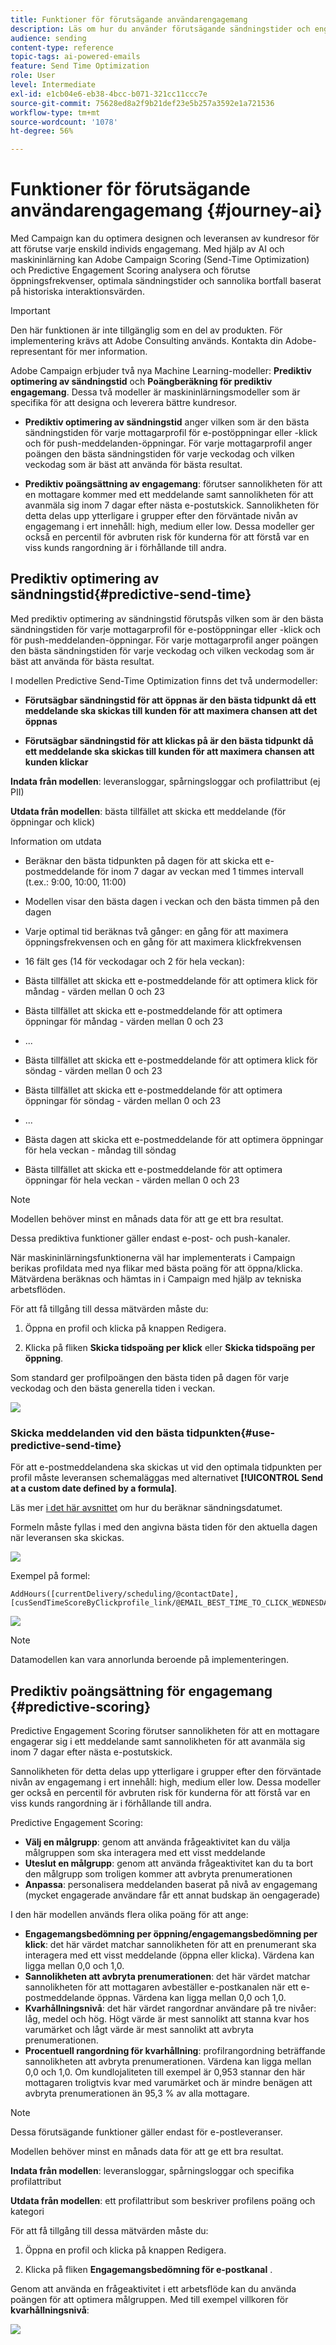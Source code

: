 ```yaml
---
title: Funktioner för förutsägande användarengagemang
description: Läs om hur du använder förutsägande sändningstider och engagemangsbedömning.
audience: sending
content-type: reference
topic-tags: ai-powered-emails
feature: Send Time Optimization
role: User
level: Intermediate
exl-id: e1cb04e6-eb38-4bcc-b071-321cc11ccc7e
source-git-commit: 75628ed8a2f9b21def23e5b257a3592e1a721536
workflow-type: tm+mt
source-wordcount: '1078'
ht-degree: 56%

---
```


# Funktioner för förutsägande användarengagemang {#journey-ai}

Med Campaign kan du optimera designen och leveransen av kundresor för att förutse varje enskild individs engagemang. Med hjälp av AI och maskininlärning kan Adobe Campaign Scoring (Send-Time Optimization) och Predictive Engagement Scoring analysera och förutse öppningsfrekvenser, optimala sändningstider och sannolika bortfall baserat på historiska interaktionsvärden.

>[!IMPORTANT]
>
>Den här funktionen är inte tillgänglig som en del av produkten. För implementering krävs att Adobe Consulting används. Kontakta din Adobe-representant för mer information.

Adobe Campaign erbjuder två nya Machine Learning-modeller: **Prediktiv optimering av sändningstid** och **Poängberäkning för prediktiv engagemang**. Dessa två modeller är maskininlärningsmodeller som är specifika för att designa och leverera bättre kundresor.

* **Prediktiv optimering av sändningstid** anger vilken som är den bästa sändningstiden för varje mottagarprofil för e-postöppningar eller -klick och för push-meddelanden-öppningar. För varje mottagarprofil anger poängen den bästa sändningstiden för varje veckodag och vilken veckodag som är bäst att använda för bästa resultat.

* **Prediktiv poängsättning av engagemang**: förutser sannolikheten för att en mottagare kommer med ett meddelande samt sannolikheten för att avanmäla sig inom 7 dagar efter nästa e-postutskick. Sannolikheten för detta delas upp ytterligare i grupper efter den förväntade nivån av engagemang i ert innehåll: high, medium eller low. Dessa modeller ger också en percentil för avbruten risk för kunderna för att förstå var en viss kunds rangordning är i förhållande till andra.

## Prediktiv optimering av sändningstid{#predictive-send-time}

Med prediktiv optimering av sändningstid förutspås vilken som är den bästa sändningstiden för varje mottagarprofil för e-postöppningar eller -klick och för push-meddelanden-öppningar. För varje mottagarprofil anger poängen den bästa sändningstiden för varje veckodag och vilken veckodag som är bäst att använda för bästa resultat.

I modellen Predictive Send-Time Optimization finns det två undermodeller:

* **Förutsägbar sändningstid för att öppnas är den bästa tidpunkt då ett meddelande ska skickas till kunden för att maximera chansen att det öppnas**

* **Förutsägbar sändningstid för att klickas på är den bästa tidpunkt då ett meddelande ska skickas till kunden för att maximera chansen att kunden klickar**

**Indata från modellen**: leveransloggar, spårningsloggar och profilattribut (ej PII)

**Utdata från modellen**: bästa tillfället att skicka ett meddelande (för öppningar och klick)

Information om utdata

* Beräknar den bästa tidpunkten på dagen för att skicka ett e-postmeddelande för inom 7 dagar av veckan med 1 timmes intervall (t.ex.: 9:00, 10:00, 11:00)
* Modellen visar den bästa dagen i veckan och den bästa timmen på den dagen
* Varje optimal tid beräknas två gånger: en gång för att maximera öppningsfrekvensen och en gång för att maximera klickfrekvensen
* 16 fält ges (14 för veckodagar och 2 för hela veckan):

* Bästa tillfället att skicka ett e-postmeddelande för att optimera klick för måndag - värden mellan 0 och 23

* Bästa tillfället att skicka ett e-postmeddelande för att optimera öppningar för måndag - värden mellan 0 och 23
* ...
* Bästa tillfället att skicka ett e-postmeddelande för att optimera klick för söndag - värden mellan 0 och 23
* Bästa tillfället att skicka ett e-postmeddelande för att optimera öppningar för söndag - värden mellan 0 och 23
* ...
* Bästa dagen att skicka ett e-postmeddelande för att optimera öppningar för hela veckan - måndag till söndag
* Bästa tillfället att skicka ett e-postmeddelande för att optimera öppningar för hela veckan - värden mellan 0 och 23

>[!NOTE]
>
>Modellen behöver minst en månads data för att ge ett bra resultat.
>
>Dessa prediktiva funktioner gäller endast e-post- och push-kanaler.

När maskininlärningsfunktionerna väl har implementerats i Campaign berikas profildata med nya flikar med bästa poäng för att öppna/klicka. Mätvärdena beräknas och hämtas in i Campaign med hjälp av tekniska arbetsflöden.

För att få tillgång till dessa mätvärden måste du:

1. Öppna en profil och klicka på knappen Redigera.

1. Klicka på fliken **Skicka tidspoäng per klick** eller **Skicka tidspoäng per öppning**.

Som standard ger profilpoängen den bästa tiden på dagen för varje veckodag och den bästa generella tiden i veckan.

![](assets/do-not-localize/SendTimeScore.png)

### Skicka meddelanden vid den bästa tidpunkten{#use-predictive-send-time}

För att e-postmeddelandena ska skickas ut vid den optimala tidpunkten per profil måste leveransen schemaläggas med alternativet **[!UICONTROL Send at a custom date defined by a formula]**.

Läs mer [i det här avsnittet](../../sending/using/computing-the-sending-date.md) om hur du beräknar sändningsdatumet.

Formeln måste fyllas i med den angivna bästa tiden för den aktuella dagen när leveransen ska skickas.

![](assets/do-not-localize/ComputeSendingDate.png)

Exempel på formel:

```
AddHours([currentDelivery/scheduling/@contactDate],
[cusSendTimeScoreByClickprofile_link/@EMAIL_BEST_TIME_TO_CLICK_WEDNESDAY])
```

![](assets/do-not-localize/SendingDateFormula.png)

>[!NOTE]
>
>Datamodellen kan vara annorlunda beroende på implementeringen.

## Prediktiv poängsättning för engagemang {#predictive-scoring}

Predictive Engagement Scoring förutser sannolikheten för att en mottagare engagerar sig i ett meddelande samt sannolikheten för att avanmäla sig inom 7 dagar efter nästa e-postutskick.

Sannolikheten för detta delas upp ytterligare i grupper efter den förväntade nivån av engagemang i ert innehåll: high, medium eller low. Dessa modeller ger också en percentil för avbruten risk för kunderna för att förstå var en viss kunds rangordning är i förhållande till andra.

Predictive Engagement Scoring:

* **Välj en målgrupp**: genom att använda frågeaktivitet kan du välja målgruppen som ska interagera med ett visst meddelande
* **Uteslut en målgrupp**: genom att använda frågeaktivitet kan du ta bort den målgrupp som troligen kommer att avbryta prenumerationen
* **Anpassa**: personalisera meddelanden baserat på nivå av engagemang (mycket engagerade användare får ett annat budskap än oengagerade)

I den här modellen används flera olika poäng för att ange:

* **Engagemangsbedömning per öppning/engagemangsbedömning per klick**: det här värdet matchar sannolikheten för att en prenumerant ska interagera med ett visst meddelande (öppna eller klicka). Värdena kan ligga mellan 0,0 och 1,0.
* **Sannolikheten att avbryta prenumerationen**: det här värdet matchar sannolikheten för att mottagaren avbeställer e-postkanalen när ett e-postmeddelande öppnas. Värdena kan ligga mellan 0,0 och 1,0.
* **Kvarhållningsnivå**: det här värdet rangordnar användare på tre nivåer: låg, medel och hög. Högt värde är mest sannolikt att stanna kvar hos varumärket och lågt värde är mest sannolikt att avbryta prenumerationen.
* **Procentuell rangordning för kvarhållning**: profilrangordning beträffande sannolikheten att avbryta prenumerationen. Värdena kan ligga mellan 0,0 och 1,0. Om kundlojaliteten till exempel är 0,953 stannar den här mottagaren troligtvis kvar med varumärket och är mindre benägen att avbryta prenumerationen än 95,3 % av alla mottagare.

>[!NOTE]
>
>Dessa förutsägande funktioner gäller endast för e-postleveranser.
>
>Modellen behöver minst en månads data för att ge ett bra resultat.

**Indata från modellen**: leveransloggar, spårningsloggar och specifika profilattribut

**Utdata från modellen**: ett profilattribut som beskriver profilens poäng och kategori

För att få tillgång till dessa mätvärden måste du:

1. Öppna en profil och klicka på knappen Redigera.

1. Klicka på fliken **Engagemangsbedömning för e-postkanal** .

Genom att använda en frågeaktivitet i ett arbetsflöde kan du använda poängen för att optimera målgruppen. Med till exempel villkoren för **kvarhållningsnivå**:

![](assets/do-not-localize/predictive_score_query.png)